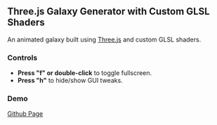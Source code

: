 ## Three.js Galaxy Generator with Custom GLSL Shaders

An animated galaxy built using [Three.js](https://threejs.org/) and custom GLSL shaders.

### Controls

- **Press "f" or double-click** to toggle fullscreen.
- **Press "h"** to hide/show GUI tweaks.

### Demo

[Github Page](https://chrismaldona2.github.io/threejs-glsl-galaxy-generator-exp/)
